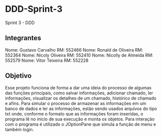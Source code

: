 # DDD-Sprint-3
Sprint 3 - DDD

## Integrantes
Nome: Gustavo Carvalho    RM: 552466
Nome: Ronald de Oliveira  RM: 552364
Nome: Nicoly Oliveira     RM: 552410
Nome: Nicolly de Almeida  RM: 552579
Nome: Vitor Teixeira      RM: 552228

## Objetivo
Esse projeto funciona de forma a dar uma ideia do processo de algumas das funções principais, como salvar informações, adicionar chamado, ler informações, visualizar os detalhes de um chamado, histórico de chamado e afins. Para simular o processo de armazenar as informações em um banco de dados e ler as informações, estão sendo usados arquivos do tipo txt onde, conforme o formato que as informações foram inseridas, o programa lê no inicio de sua execução e monta os objetos. Para interação com o programa é utilizado o JOptionPane que simula a função de menu e também login.
